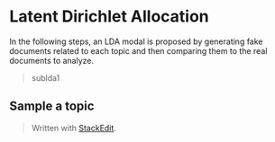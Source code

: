 # Latent Dirichlet Allocation

In the following steps, an LDA modal is proposed by generating fake documents related to each topic and then comparing them to the real documents to analyze.

> sublda1

## Sample a topic



> Written with [StackEdit](https://stackedit.io/).
<!--stackedit_data:
eyJoaXN0b3J5IjpbMTE1MTYxMTg4MV19
-->